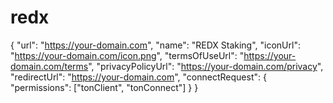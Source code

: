 # redx
{   "url": "https://your-domain.com",   "name": "REDX Staking",   "iconUrl": "https://your-domain.com/icon.png",   "termsOfUseUrl": "https://your-domain.com/terms",   "privacyPolicyUrl": "https://your-domain.com/privacy",   "redirectUrl": "https://your-domain.com",   "connectRequest": {     "permissions": ["tonClient", "tonConnect"]   } }
